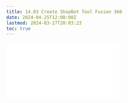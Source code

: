 ```yaml
---
title: 14.03 Create ShopBot Tool Fusion 360
date: 2024-04-25T12:00:00Z
lastmod: 2024-03-27T20:03:23
toc: true
---
```


![Link to included file content](../../../../digital-fabrication/cnc/create-shopbot-tool-fusion-360.md)
